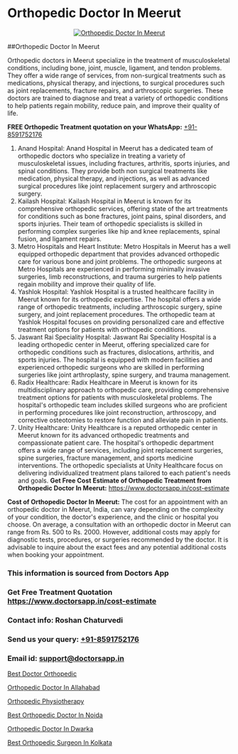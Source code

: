 # Orthopedic Doctor In Meerut

<p align="center">
  <a href="https://doctorsapp.in">
    <img src="https://i.ibb.co/tqM3hNg/sqdqdqsddsa.png" alt="Orthopedic Doctor In Meerut">
  </a>
</p>
##Orthopedic Doctor In Meerut

Orthopedic doctors in Meerut specialize in the treatment of musculoskeletal conditions, including bone, joint, muscle, ligament, and tendon problems. They offer a wide range of services, from non-surgical treatments such as medications, physical therapy, and injections, to surgical procedures such as joint replacements, fracture repairs, and arthroscopic surgeries. These doctors are trained to diagnose and treat a variety of orthopedic conditions to help patients regain mobility, reduce pain, and improve their quality of life.

**FREE Orthopedic Treatment quotation on your WhatsApp:**  [+91-8591752176](https://api.whatsapp.com/send?phone=8591752176)

1) Anand Hospital: Anand Hospital in Meerut has a dedicated team of orthopedic doctors who specialize in treating a variety of musculoskeletal issues, including fractures, arthritis, sports injuries, and spinal conditions. They provide both non surgical treatments like medication, physical therapy, and injections, as well as advanced surgical procedures like joint replacement surgery and arthroscopic surgery.
2) Kailash Hospital: Kailash Hospital in Meerut is known for its comprehensive orthopedic services, offering state of the art treatments for conditions such as bone fractures, joint pains, spinal disorders, and sports injuries. Their team of orthopedic specialists is skilled in performing complex surgeries like hip and knee replacements, spinal fusion, and ligament repairs.
3) Metro Hospitals and Heart Institute: Metro Hospitals in Meerut has a well equipped orthopedic department that provides advanced orthopedic care for various bone and joint problems. The orthopedic surgeons at Metro Hospitals are experienced in performing minimally invasive surgeries, limb reconstructions, and trauma surgeries to help patients regain mobility and improve their quality of life.
4) Yashlok Hospital: Yashlok Hospital is a trusted healthcare facility in Meerut known for its orthopedic expertise. The hospital offers a wide range of orthopedic treatments, including arthroscopic surgery, spine surgery, and joint replacement procedures. The orthopedic team at Yashlok Hospital focuses on providing personalized care and effective treatment options for patients with orthopedic conditions.
5) Jaswant Rai Speciality Hospital: Jaswant Rai Speciality Hospital is a leading orthopedic center in Meerut, offering specialized care for orthopedic conditions such as fractures, dislocations, arthritis, and sports injuries. The hospital is equipped with modern facilities and experienced orthopedic surgeons who are skilled in performing surgeries like joint arthroplasty, spine surgery, and trauma management.
6) Radix Healthcare: Radix Healthcare in Meerut is known for its multidisciplinary approach to orthopedic care, providing comprehensive treatment options for patients with musculoskeletal problems. The hospital's orthopedic team includes skilled surgeons who are proficient in performing procedures like joint reconstruction, arthroscopy, and corrective osteotomies to restore function and alleviate pain in patients.
7) Unity Healthcare: Unity Healthcare is a reputed orthopedic center in Meerut known for its advanced orthopedic treatments and compassionate patient care. The hospital's orthopedic department offers a wide range of services, including joint replacement surgeries, spine surgeries, fracture management, and sports medicine interventions. The orthopedic specialists at Unity Healthcare focus on delivering individualized treatment plans tailored to each patient's needs and goals.
**Get Free Cost Estimate of Orthopedic Treatment from Orthopedic Doctor In Meerut:** https://www.doctorsapp.in/cost-estimate

**Cost of Orthopedic Doctor In Meerut:**
The cost for an appointment with an orthopedic doctor in Meerut, India, can vary depending on the complexity of your condition, the doctor's experience, and the clinic or hospital you choose. On average, a consultation with an orthopedic doctor in Meerut can range from Rs. 500 to Rs. 2000. However, additional costs may apply for diagnostic tests, procedures, or surgeries recommended by the doctor. It is advisable to inquire about the exact fees and any potential additional costs when booking your appointment.

### This information is sourced from Doctors App 
### Get Free Treatment Quotation https://www.doctorsapp.in/cost-estimate
### Contact info: Roshan Chaturvedi 
### Send us your query: [+91-8591752176](https://api.whatsapp.com/send?phone=8591752176) 
### Email id: support@doctorsapp.in

[Best Doctor Orthopedic](https://www.linkedin.com/pulse/best-doctor-orthopedic-doctorsapp-dhaka-jj9ye?trackingId=zOPIuv%2Fsesxqmq3k7UhcbQ%3D%3D&lipi=urn%3Ali%3Apage%3Ad_flagship3_company_admin%3Bo%2BosOGJBSO63YocmsfjAZA%3D%3D)

[Orthopedic Doctor In Allahabad](https://www.linkedin.com/pulse/orthopedic-doctor-allahabad-doctorsapp-khulna-in24e?trackingId=z8ED9bQpgSQKn9u3sPy1Bw%3D%3D&lipi=urn%3Ali%3Apage%3Ad_flagship3_company_admin%3BEfzsr1%2BmQ6eR1XkJR7MU1A%3D%3D)

[Orthopedic Physiotherapy](https://medium.com/@vimalrana22/orthopedic-physiotherapy-591046fcb03b)

[Best Orthopedic Doctor In Noida](https://medium.com/@vimalrana22/best-orthopedic-doctor-in-noida-5fe7448c5c3c)

[Orthopedic Doctor In Dwarka](https://doctors-apps.github.io/doctorsapp/orthopedic-doctor-in-dwarka)

[Best Orthopedic Surgeon In Kolkata](https://doctors-apps.github.io/doctorsapp/best-orthopedic-surgeon-in-kolkata)

